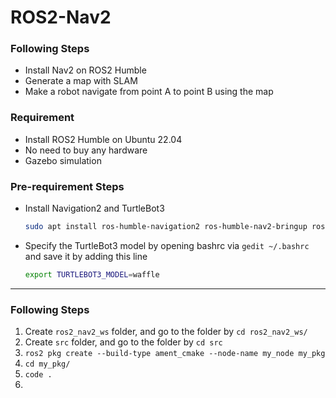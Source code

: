 # ROS2-Nav2

### Following Steps
- Install Nav2 on ROS2 Humble
- Generate a map with SLAM
- Make a robot navigate from point A to point B using the map

### Requirement
- Install ROS2 Humble on Ubuntu 22.04
- No need to buy any hardware
- Gazebo simulation

### Pre-requirement Steps
- Install Navigation2 and TurtleBot3
    ```bash
    sudo apt install ros-humble-navigation2 ros-humble-nav2-bringup ros-humble-turtlebot3*
    ```
- Specify the TurtleBot3 model by opening bashrc via `gedit ~/.bashrc` and save it by adding this line
  ```bash
  export TURTLEBOT3_MODEL=waffle
  ```
---------------------------

### Following Steps
1. Create `ros2_nav2_ws` folder, and go to the folder by `cd ros2_nav2_ws/`
2. Create `src` folder, and go to the folder by `cd src`
3. `ros2 pkg create --build-type ament_cmake --node-name my_node my_pkg`
4. `cd my_pkg/`
5. `code .`
6. 

